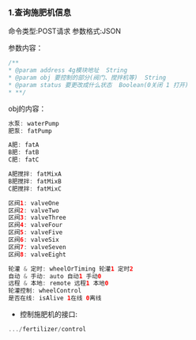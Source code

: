 ### 1.查询施肥机信息
命令类型:POST请求
参数格式:JSON

参数内容：
```kotlin 
/**  
* @param address 4g模块地址  String
* @param obj 要控制的部分(阀门、搅拌机等)  String
* @param status 要更改成什么状态  Boolean(0关闭 1 打开)
* **/
```

obj的内容：
```kotlin
水泵: waterPump
肥泵: fatPump

A肥: fatA
B肥: fatB
C肥: fatC

A肥搅拌: fatMixA
B肥搅拌: fatMixB
C肥搅拌: fatMixC

区阀1: valveOne
区阀2: valveTwo
区阀3: valveThree
区阀4: valveFour
区阀5: valveFive
区阀6: valveSix
区阀7: valveSeven
区阀8: valveEight

轮灌 & 定时: wheelOrTiming 轮灌1 定时2
自动 & 手动: auto 自动1 手动0
远程 & 本地: remote 远程1 本地0
轮灌控制: wheelControl
是否在线: isAlive 1在线 0离线

```
- 控制施肥机的接口:
```kotlin
.../fertilizer/control
```
